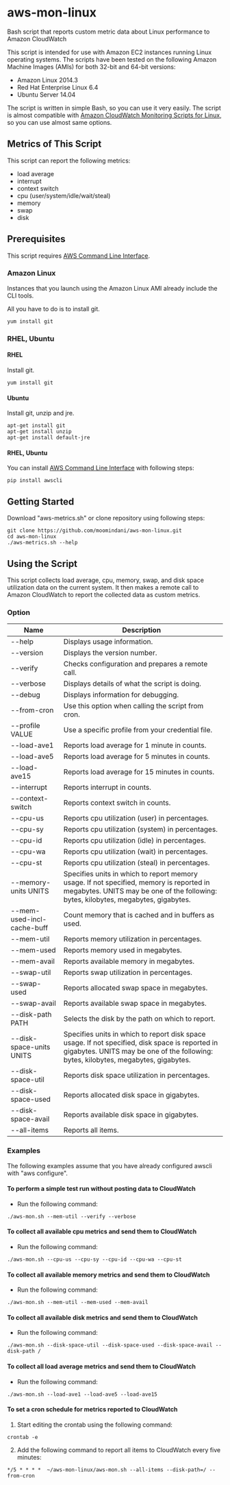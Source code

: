 # aws-mon-linux

Bash script that reports custom metric data about Linux performance to Amazon CloudWatch

This script is intended for use with Amazon EC2 instances running Linux operating systems. The scripts have been tested on the following Amazon Machine Images (AMIs) for both 32-bit and 64-bit versions:

* Amazon Linux 2014.3
* Red Hat Enterprise Linux 6.4
* Ubuntu Server 14.04

The script is written in simple Bash, so you can use it very easily. 
The script is almost compatible with [Amazon CloudWatch Monitoring Scripts for Linux](http://aws.amazon.com/code/8720044071969977), so you can use almost same options. 


## Metrics of This Script

This script can report the following metrics:

* load average
* interrupt
* context switch
* cpu (user/system/idle/wait/steal)
* memory
* swap
* disk

## Prerequisites

This script requires [AWS Command Line Interface](http://aws.amazon.com/cli/).

### Amazon Linux

Instances that you launch using the Amazon Linux AMI already include the CLI tools.

All you have to do is to install git.

```
yum install git
```


### RHEL, Ubuntu

#### RHEL

Install git.

```
yum install git
```

#### Ubuntu

Install git, unzip and jre.

```
apt-get install git
apt-get install unzip
apt-get install default-jre
```


#### RHEL, Ubuntu

You can install [AWS Command Line Interface](http://aws.amazon.com/cli/) with following steps:

```
pip install awscli
```


## Getting Started

Download "aws-metrics.sh" or clone repository using following steps: 

```
git clone https://github.com/moomindani/aws-mon-linux.git
cd aws-mon-linux
./aws-metrics.sh --help
```

## Using the Script

This script collects load average, cpu, memory, swap, and disk space utilization data on the current system. It then makes a remote call to Amazon CloudWatch to report the collected data as custom metrics.

### Option

Name                       | Description
-------------------------- | -------------------------------------------------
--help                     | Displays usage information.
--version                  | Displays the version number.
--verify                   | Checks configuration and prepares a remote call.
--verbose                  | Displays details of what the script is doing.
--debug                    | Displays information for debugging.
--from-cron                | Use this option when calling the script from cron.
--profile VALUE            | Use a specific profile from your credential file.
--load-ave1                | Reports load average for 1 minute in counts.
--load-ave5                | Reports load average for 5 minutes in counts.
--load-ave15               | Reports load average for 15 minutes in counts.
--interrupt                | Reports interrupt in counts.
--context-switch           | Reports context switch in counts.
--cpu-us                   | Reports cpu utilization (user) in percentages.
--cpu-sy                   | Reports cpu utilization (system) in percentages.
--cpu-id                   | Reports cpu utilization (idle) in percentages.
--cpu-wa                   | Reports cpu utilization (wait) in percentages.
--cpu-st                   | Reports cpu utilization (steal) in percentages.
--memory-units UNITS       | Specifies units in which to report memory usage. If not specified, memory is reported in megabytes. UNITS may be one of the following: bytes, kilobytes, megabytes, gigabytes.
--mem-used-incl-cache-buff | Count memory that is cached and in buffers as used.
--mem-util                 | Reports memory utilization in percentages.
--mem-used                 | Reports memory used in megabytes.
--mem-avail                | Reports available memory in megabytes.
--swap-util                | Reports swap utilization in percentages.
--swap-used                | Reports allocated swap space in megabytes.
--swap-avail               | Reports available swap space in megabytes.
--disk-path PATH           | Selects the disk by the path on which to report.
--disk-space-units UNITS   | Specifies units in which to report disk space usage. If not specified, disk space is reported in gigabytes. UNITS may be one of the following: bytes, kilobytes, megabytes, gigabytes.
--disk-space-util          | Reports disk space utilization in percentages.
--disk-space-used          | Reports allocated disk space in gigabytes.
--disk-space-avail         | Reports available disk space in gigabytes.
--all-items                | Reports all items.

### Examples

The following examples assume that you have already configured awscli with "aws configure". 

#### To perform a simple test run without posting data to CloudWatch

* Run the following command:

```
./aws-mon.sh --mem-util --verify --verbose
```

#### To collect all available cpu metrics and send them to CloudWatch

* Run the following command:

```
./aws-mon.sh --cpu-us --cpu-sy --cpu-id --cpu-wa --cpu-st
```

#### To collect all available memory metrics and send them to CloudWatch

* Run the following command:

```
./aws-mon.sh --mem-util --mem-used --mem-avail
```

#### To collect all available disk metrics and send them to CloudWatch

* Run the following command:

```
./aws-mon.sh --disk-space-util --disk-space-used --disk-space-avail --disk-path /
```

#### To collect all load average metrics and send them to CloudWatch

* Run the following command:

```
./aws-mon.sh --load-ave1 --load-ave5 --load-ave15
```

#### To set a cron schedule for metrics reported to CloudWatch

1. Start editing the crontab using the following command:

```
crontab -e
```

2. Add the following command to report all items to CloudWatch every five minutes:

```
*/5 * * * *  ~/aws-mon-linux/aws-mon.sh --all-items --disk-path=/ --from-cron
```
